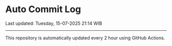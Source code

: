 # Auto Commit Log

Last updated: Tuesday, 15-07-2025 21:14 WIB

---

This repository is automatically updated every 2 hour using GitHub Actions.
